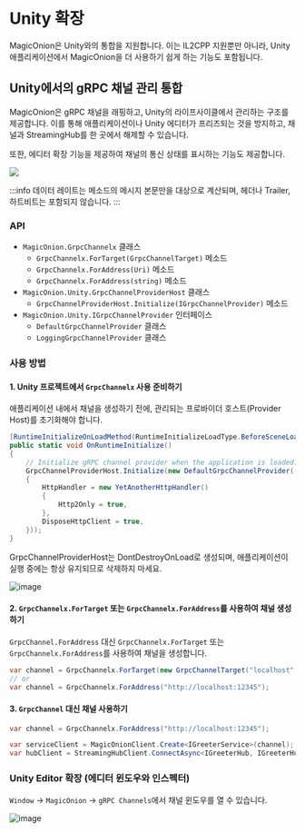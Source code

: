 # Unity 확장
MagicOnion은 Unity와의 통합을 지원합니다. 이는 IL2CPP 지원뿐만 아니라, Unity 애플리케이션에서 MagicOnion을 더 사용하기 쉽게 하는 기능도 포함됩니다.

## Unity에서의 gRPC 채널 관리 통합
MagicOnion은 gRPC 채널을 래핑하고, Unity의 라이프사이클에서 관리하는 구조를 제공합니다.
이를 통해 애플리케이션이나 Unity 에디터가 프리즈되는 것을 방지하고, 채널과 StreamingHub를 한 곳에서 해제할 수 있습니다.

또한, 에디터 확장 기능을 제공하여 채널의 통신 상태를 표시하는 기능도 제공합니다.

![](https://user-images.githubusercontent.com/9012/111609638-da21a800-881d-11eb-81b2-33abe80ea497.gif)

:::info
데이터 레이트는 메소드의 메시지 본문만을 대상으로 계산되며, 헤더나 Trailer, 하트비트는 포함되지 않습니다.
:::

### API
- `MagicOnion.GrpcChannelx` 클래스
    - `GrpcChannelx.ForTarget(GrpcChannelTarget)` 메소드
    - `GrpcChannelx.ForAddress(Uri)` 메소드
    - `GrpcChannelx.ForAddress(string)` 메소드
- `MagicOnion.Unity.GrpcChannelProviderHost` 클래스
    - `GrpcChannelProviderHost.Initialize(IGrpcChannelProvider)` 메소드
- `MagicOnion.Unity.IGrpcChannelProvider` 인터페이스
    - `DefaultGrpcChannelProvider` 클래스
    - `LoggingGrpcChannelProvider` 클래스

### 사용 방법
#### 1. Unity 프로젝트에서 `GrpcChannelx` 사용 준비하기
애플리케이션 내에서 채널을 생성하기 전에, 관리되는 프로바이더 호스트(Provider Host)를 초기화해야 합니다.

```csharp
[RuntimeInitializeOnLoadMethod(RuntimeInitializeLoadType.BeforeSceneLoad)]
public static void OnRuntimeInitialize()
{
    // Initialize gRPC channel provider when the application is loaded.
    GrpcChannelProviderHost.Initialize(new DefaultGrpcChannelProvider(() => new GrpcChannelOptions()
    {
        HttpHandler = new YetAnotherHttpHandler()
        {
            Http2Only = true,
        },
        DisposeHttpClient = true,
    }));
}
```

GrpcChannelProviderHost는 DontDestroyOnLoad로 생성되며, 애플리케이션이 실행 중에는 항상 유지되므로 삭제하지 마세요.

![image](https://user-images.githubusercontent.com/9012/111586444-2eb82980-8804-11eb-8a4f-a898c86e5a60.png)

#### 2. `GrpcChannelx.ForTarget` 또는 `GrpcChannelx.ForAddress`를 사용하여 채널 생성하기
`GrpcChannel.ForAddress` 대신 `GrpcChannelx.ForTarget` 또는 `GrpcChannelx.ForAddress`를 사용하여 채널을 생성합니다.

```csharp
var channel = GrpcChannelx.ForTarget(new GrpcChannelTarget("localhost", 12345, isInsecure: true));
// or
var channel = GrpcChannelx.ForAddress("http://localhost:12345");
```

#### 3. `GrpcChannel` 대신 채널 사용하기
```csharp
var channel = GrpcChannelx.ForAddress("http://localhost:12345");

var serviceClient = MagicOnionClient.Create<IGreeterService>(channel);
var hubClient = StreamingHubClient.ConnectAsync<IGreeterHub, IGreeterHubReceiver>(channel, this);
```

### Unity Editor 확장 (에디터 윈도우와 인스펙터)
`Window` -> `MagicOnion` -> `gRPC Channels`에서 채널 윈도우를 열 수 있습니다.

![image](https://user-images.githubusercontent.com/9012/111585700-0d0a7280-8803-11eb-8ce3-3b8f9d968c13.png)
